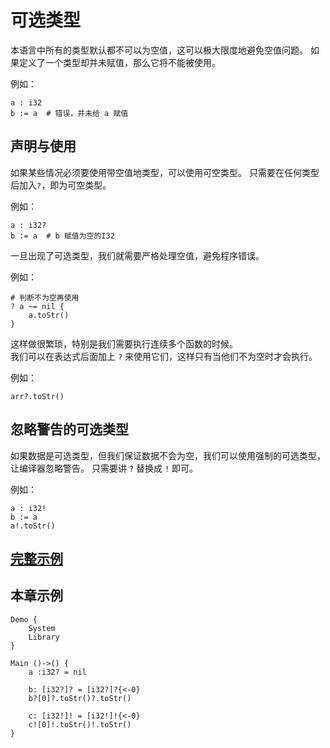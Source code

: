 # 可选类型
本语言中所有的类型默认都不可以为空值，这可以极大限度地避免空值问题。
如果定义了一个类型却并未赋值，那么它将不能被使用。

例如：
```
a : i32
b := a  # 错误，并未给 a 赋值
```

## 声明与使用

如果某些情况必须要使用带空值地类型，可以使用可空类型。
只需要在任何类型后加入`?`，即为可空类型。

例如：
```
a : i32?
b := a  # b 赋值为空的I32
```

一旦出现了可选类型，我们就需要严格处理空值，避免程序错误。

例如：
```
# 判断不为空再使用
? a ~= nil {
    a.toStr()
}
```

这样做很繁琐，特别是我们需要执行连续多个函数的时候。  
我们可以在表达式后面加上 `?` 来使用它们，这样只有当他们不为空时才会执行。

例如：
```
arr?.toStr()
```

## 忽略警告的可选类型
如果数据是可选类型，但我们保证数据不会为空，我们可以使用强制的可选类型，让编译器忽略警告。 
只需要讲 `?` 替换成 `!` 即可。

例如：
```
a : i32!
b := a
a!.toStr()
```

## [完整示例](../example.xs)

## 本章示例
```
Demo {
    System
    Library
}

Main ()->() {
    a :i32? = nil

    b: [i32?]? = [i32?]?{<-0}
    b?[0]?.toStr()?.toStr()

    c: [i32!]! = [i32!]!{<-0}
    c![0]!.toStr()!.toStr()
}
```